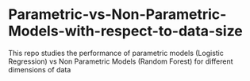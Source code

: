 # Parametric-vs-Non-Parametric-Models-with-respect-to-data-size
This repo studies the performance of parametric models (Logistic Regression) vs Non Parametric Models (Random Forest) for different dimensions of data
